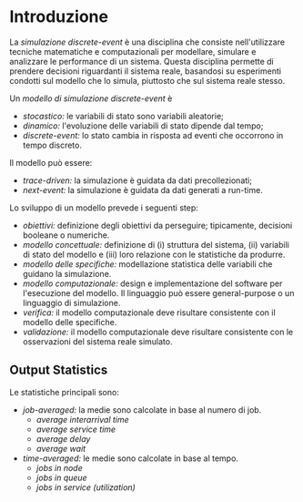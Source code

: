 # Introduzione

La *simulazione discrete-event* è una disciplina che consiste nell'utilizzare tecniche matematiche e computazionali per modellare, simulare e analizzare le performance di un sistema. Questa disciplina permette di prendere decisioni riguardanti il sistema reale, basandosi su esperimenti condotti sul modello che lo simula, piuttosto che sul sistema reale stesso.

Un *modello di simulazione discrete-event* è
* *stocastico:* le variabili di stato sono variabili aleatorie;
* *dinamico:* l'evoluzione delle variabili di stato dipende dal tempo;
* *discrete-event:* lo stato cambia in risposta ad eventi che occorrono in tempo discreto.

Il modello può essere:
* *trace-driven:* la simulazione è guidata da dati precollezionati;
* *next-event:* la simulazione è guidata da dati generati a run-time.

Lo sviluppo di un modello prevede i seguenti step:
* *obiettivi:* definizione degli obiettivi da perseguire; tipicamente, decisioni booleane o numeriche.
* *modello concettuale:* definizione di (i) struttura del sistema, (ii) variabili di stato del modello e (iii) loro relazione con le statistiche da produrre.
* *modello delle specifiche:* modellazione statistica delle variabili che guidano la simulazione.
* *modello computazionale:* design e implementazione del software per l'esecuzione del modello. Il linguaggio può essere general-purpose o un linguaggio di simulazione.
* *verifica:* il modello computazionale deve risultare consistente con il modello delle specifiche.
* *validazione:* il modello computazionale deve risultare consistente con le osservazioni del sistema reale simulato.

## Output Statistics
Le statistiche principali sono:
* *job-averaged:* la medie sono calcolate in base al numero di job.
  * *average interarrival time*
  * *average service time*
  * *average delay*
  * *average wait*
* *time-averaged:* le medie sono calcolate in base al tempo.
  * *jobs in node*
  * *jobs in queue*
  * *jobs in service (utilization)*
